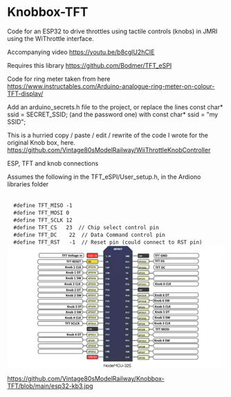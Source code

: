 # Knobbox-TFT

Code for an ESP32 to drive throttles using tactile controls (knobs) in JMRI using the WiThrottle interface.

Accompanying video https://youtu.be/b8cglU2hCIE

Requires this library https://github.com/Bodmer/TFT_eSPI

Code for ring meter taken from here https://www.instructables.com/Arduino-analogue-ring-meter-on-colour-TFT-display/

Add an arduino_secrets.h file to the project, or replace the lines const char* ssid = SECRET_SSID; (and the password one) with const char* ssid = "my SSID";

This is a hurried copy / paste / edit / rewrite of the code I wrote for the original Knob box, here.
https://github.com/Vintage80sModelRailway/WiiThrottleKnobController

ESP, TFT and knob connections

Assumes the following in the TFT_eSPI/User_setup.h, in the Ardiono libraries folder

<code>
  #define TFT_MISO -1
  #define TFT_MOSI 0
  #define TFT_SCLK 12
  #define TFT_CS   23  // Chip select control pin
  #define TFT_DC    22  // Data Command control pin
  #define TFT_RST   -1  // Reset pin (could connect to RST pin)
</code>

<img src = "https://github.com/Vintage80sModelRailway/Knobbox-TFT/blob/main/esp32-kb3.jpg" />

https://github.com/Vintage80sModelRailway/Knobbox-TFT/blob/main/esp32-kb3.jpg
